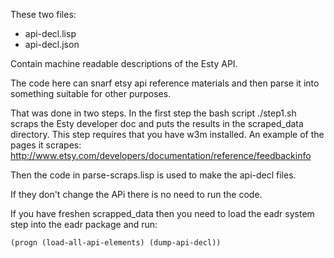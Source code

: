 These two files:
+ api-decl.lisp
+ api-decl.json

Contain machine readable descriptions of the Esty API.

The code here can snarf etsy api reference materials and then parse it into something
suitable for other purposes.

That was done in two steps.  In the first step the bash script ./step1.sh scraps
the Esty developer doc and puts the results in the scraped_data directory.  This
step requires that you have w3m installed.  An example of the pages it scrapes:
http://www.etsy.com/developers/documentation/reference/feedbackinfo

Then the code in parse-scraps.lisp is used to make the api-decl files.

If they don't change the APi there is no need to run the code.

If you have freshen scrapped_data then you need to load the eadr system
step into the eadr package and run:
```common-lisp
(progn (load-all-api-elements) (dump-api-decl))
```

